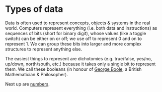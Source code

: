# Types of data
Data is often used to represent concepts, objects & systems in the real world. 
Computers represent everything (i.e. both data and instructions) as sequences of bits (short for binary digit), 
whose values (like a toggle switch) can be either on or off; 
we use off to represent 0 and on to represent 1. We can group these bits into larger and more complex structures to represent anything else.

The easiest things to represent are dichotomies (e.g. true/false, yes/no, up/down, north/south, etc.) 
because it takes only a single bit to represent them. 
We call these booleans (in honour of [George Boole](http://en.wikipedia.org/wiki/George_Boole), a British Mathematician & Philosopher).

Next up are [numbers](numbers.md).
